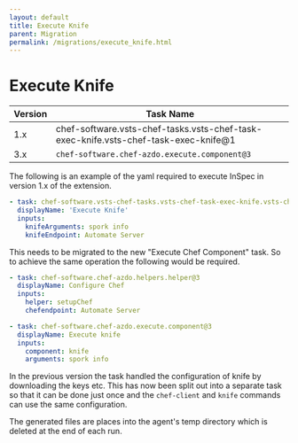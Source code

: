 ```yaml
---
layout: default
title: Execute Knife
parent: Migration
permalink: /migrations/execute_knife.html
---
```


# Execute Knife

| Version | Task Name |
|---|---|
| 1.x | chef-software.vsts-chef-tasks.vsts-chef-task-exec-knife.vsts-chef-task-exec-knife@1 |
| 3.x | `chef-software.chef-azdo.execute.component@3` | 

The following is an example of the yaml required to execute InSpec in version 1.x of the extension.

```yaml
- task: chef-software.vsts-chef-tasks.vsts-chef-task-exec-knife.vsts-chef-task-exec-knife@1
  displayName: 'Execute Knife'
  inputs:
    knifeArguments: spork info
    knifeEndpoint: Automate Server
```

This needs to be migrated to the new "Execute Chef Component" task. So to achieve the same operation the following would be required.

```yaml
- task: chef-software.chef-azdo.helpers.helper@3
  displayName: Configure Chef
  inputs: 
    helper: setupChef
    chefendpoint: Automate Server

- task: chef-software.chef-azdo.execute.component@3
  displayName: Execute knife
  inputs:
    component: knife
    arguments: spork info
```

In the previous version the task handled the configuration of knife by downloading the keys etc. This has now been split out into a separate task so that it can be done just once and the `chef-client` and `knife` commands can use the same configuration.

The generated files are places into the agent's temp directory which is deleted at the end of each run.